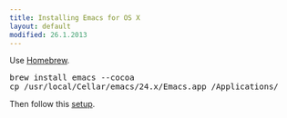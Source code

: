 ```yaml
---
title: Installing Emacs for OS X
layout: default
modified: 26.1.2013
---
```


Use [Homebrew](http://mxcl.github.com/homebrew/).

<pre>
brew install emacs --cocoa
cp /usr/local/Cellar/emacs/24.x/Emacs.app /Applications/
</pre>

Then follow this [setup](http://marc-bowes.com/2012/03/11/emacs24.html).